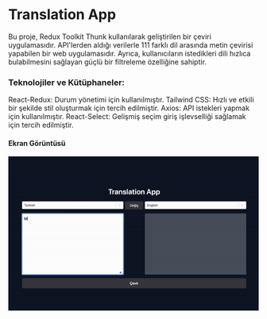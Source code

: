 <h1>Translation App</h1>

Bu proje, Redux Toolkit Thunk kullanılarak geliştirilen bir çeviri uygulamasıdır. API'lerden aldığı verilerle 111 farklı dil arasında metin çevirisi yapabilen bir web uygulamasıdır. Ayrıca, kullanıcıların istedikleri dili hızlıca bulabilmesini sağlayan güçlü bir filtreleme özelliğine sahiptir.

<h3> Teknolojiler ve Kütüphaneler:</h3>

React-Redux: Durum yönetimi için kullanılmıştır.
Tailwind CSS: Hızlı ve etkili bir şekilde stil oluşturmak için tercih edilmiştir.
Axios: API istekleri yapmak için kullanılmıştır.
React-Select: Gelişmiş seçim giriş işlevselliği sağlamak için tercih edilmiştir.

<h4>Ekran Görüntüsü</h4>

![](translate.gif)
